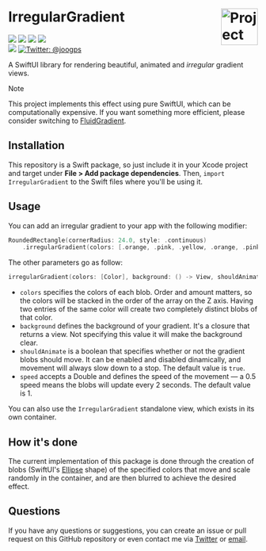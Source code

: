 <h1> IrregularGradient
  <picture>
  <source media="(prefers-color-scheme: dark)" srcset="https://github.com/joogps/IrregularGradient/blob/assets/Icon-dark-small.png?raw=true">
    <img align="right" alt="Project logo" src="../assets/Icon-light-small.png" width=74px>
  </picture>
</h1>

<p>
    <img src="https://img.shields.io/badge/iOS-13.0+-blue.svg" />
    <img src="https://img.shields.io/badge/macOS-10.15+-blue.svg" />
    <img src="https://img.shields.io/badge/tvOS-13+-blue.svg" />
    <img src="https://img.shields.io/badge/watchOS-6+-blue.svg" />
    <br>
    <img src="https://img.shields.io/badge/-SwiftUI-red.svg" />
    <a href="https://twitter.com/joogps">
        <img src="https://img.shields.io/badge/Contact-@joogps-lightgrey.svg?style=social&logo=twitter" alt="Twitter: @joogps" />
    </a>
</p>

A SwiftUI library for rendering beautiful, animated  and _irregular_ gradient views.

> [!NOTE]  
> This project implements this effect using pure SwiftUI, which can be computationally expensive. If you want something more efficient, please consider switching to [FluidGradient](https://github.com/Cindori/FluidGradient).

## Installation

This repository is a Swift package, so just include it in your Xcode project and target under **File > Add package dependencies**. Then, `import IrregularGradient` to the Swift files where you'll be using it.

## Usage

You can add an irregular gradient to your app with the following modifier:

```swift
RoundedRectangle(cornerRadius: 24.0, style: .continuous)
    .irregularGradient(colors: [.orange, .pink, .yellow, .orange, .pink, .yellow], backgroundColor: .orange)
```

The other parameters go as follow:

```swift
irregularGradient(colors: [Color], background: () -> View, shouldAnimate: Binding<Bool> = .constant(true), speed: Double = 10)
```

-  `colors` specifies the colors of each blob. Order and amount matters, so the colors will be stacked in the order of the array on the Z axis. Having two entries of the same color will create two completely distinct blobs of that color.
-  `background` defines the background of your gradient. It's a closure that returns a view. Not specifying this value it will make the background clear. 
- `shouldAnimate` is a boolean that specifies whether or not the gradient blobs should move. It can be enabled and disabled dinamically, and movement will always slow down to a stop. The default value is `true`.
- `speed` accepts a Double and defines the speed of the movement — a 0.5 speed means the blobs will update every 2 seconds. The default value is 1.

You can also use the `IrregularGradient` standalone view, which exists in its own container.

## How it's done
The current implementation of this package is done through the creation of blobs (SwiftUI's [Ellipse](https://developer.apple.com/documentation/swiftui/ellipse) shape) of the specified colors that move and scale randomly in the container, and are then blurred to achieve the desired effect.

## Questions

If you have any questions or suggestions, you can create an issue or pull request on this GitHub repository or even contact me via [Twitter](https://twitter.com/joogps) or [email](mailto:joogps@gmail.com).
